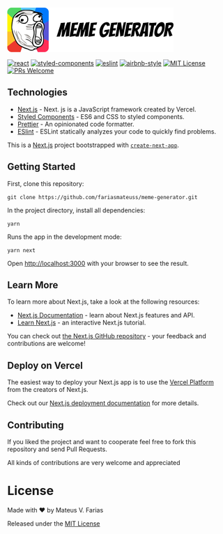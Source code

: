 <p>
  <img src="docs/resources/logo-thumbnail.png" />
</p>

[![react](https://img.shields.io/badge/reactjs-17.0.1-61dafb?style=flat-square&logo=react)](https://reactjs.org/)
[![styled-components](https://img.shields.io/badge/styled_components-5.2.1-db7b86?style=flat-square&logo=styled-components)](https://styled-components.com/)
[![eslint](https://img.shields.io/badge/eslint-17.0.1-4b32c3?style=flat-square&logo=eslint)](https://eslint.org/)
[![airbnb-style](https://flat.badgen.net/badge/style-guide/airbnb/ff5a5f?icon=airbnb)](https://github.com/airbnb/javascript)
[![MIT License](https://img.shields.io/badge/license-MIT-green?style=flat-square)](https://github.com/fariasmateuss/meme-generator/main/LICENSE)
[![PRs Welcome](https://img.shields.io/badge/PRs-welcome-brightgreen.svg?style=flat-square)](https://github.com/fariasmateuss/meme-generator/pulls)<br>


## Technologies

- [Next.js](https://nextjs.org/) - Next. js is a JavaScript framework created by Vercel.
- [Styled Components](https://styled-components.com/) - ES6 and CSS to styled components.
- [Prettier](https://prettier.io/docs/en/cli.html) - An opinionated code formatter.
- [ESlint](https://eslint.org) - ESLint statically analyzes your code to quickly find problems.

This is a [Next.js](https://nextjs.org/) project bootstrapped with [`create-next-app`](https://github.com/vercel/next.js/tree/canary/packages/create-next-app).

## Getting Started

First, clone this repository:

```
git clone https://github.com/fariasmateuss/meme-generator.git
```

In the project directory, install all dependencies:

```
yarn
```

Runs the app in the development mode:

```
yarn next
```

Open [http://localhost:3000](http://localhost:3000) with your browser to see the result.

## Learn More

To learn more about Next.js, take a look at the following resources:

- [Next.js Documentation](https://nextjs.org/docs) - learn about Next.js features and API.
- [Learn Next.js](https://nextjs.org/learn) - an interactive Next.js tutorial.

You can check out [the Next.js GitHub repository](https://github.com/vercel/next.js/) - your feedback and contributions are welcome!

## Deploy on Vercel

The easiest way to deploy your Next.js app is to use the [Vercel Platform](https://vercel.com/import?utm_medium=default-template&filter=next.js&utm_source=create-next-app&utm_campaign=create-next-app-readme) from the creators of Next.js.

Check out our [Next.js deployment documentation](https://nextjs.org/docs/deployment) for more details.

## Contributing

If you liked the project and want to cooperate feel free to fork this repository and send Pull Requests.

All kinds of contributions are very welcome and appreciated

# License

Made with :hearts: by Mateus V. Farias

Released under the [MIT License](/LICENSE)
